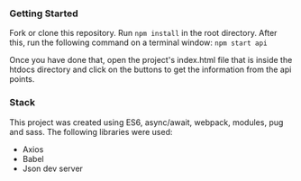 ### Getting Started
Fork or clone this repository. Run ``npm install`` in the root directory. After this, run the following command on a terminal window:
``npm start api``

Once you have done that, open the project's index.html file that is inside the htdocs directory and click on the buttons to get the information from the api points.

### Stack
This project was created using ES6, async/await, webpack, modules, pug and sass. The following libraries were used:
- Axios
- Babel
- Json dev server